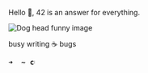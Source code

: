 Hello 👋, 42 is an answer for everything.

![Dog head funny image](https://github.com/bxb100/bxb100/raw/master/png2.png)
     
busy writing ☕ bugs
<pre>
<b>➜  ~ <img align="top" src="https://user-images.githubusercontent.com/2514771/93036534-5fbd6480-f5fd-11ea-8a13-58ef04796c17.gif" alt="cursor" width="10" height="18" /></b>
</pre>
